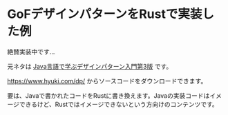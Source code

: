 # GoFデザインパターンをRustで実装した例

絶賛実装中です…

元ネタは [Java言語で学ぶデザインパターン入門第3版](https://amzn.to/36y0lWx) です。

https://www.hyuki.com/dp/ からソースコードをダウンロードできます。

要は、Javaで書かれたコードをRustに書き換えます。Javaの実装コードはイメージできるけど、Rustではイメージできないという方向けのコンテンツです。
